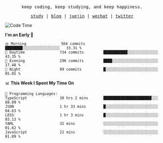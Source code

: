 <p align="center">
  <samp>
    <span>keep coding, keep studying, and keep happiness.</span>
  </samp>
</p>

<p align="center">
  <samp>
    <a href="https://github.com/ouduidui/fe-study">study</a> |
    <a href="https://deweyou.me">blog</a>  |
    <a href="https://juejin.cn/user/4309700183594366">juejin</a> |
    <a href="https://user-images.githubusercontent.com/54696834/165071004-6509e3f2-90c3-448c-9d92-3da42b0c2021.jpeg">wechat</a> |
    <a href="https://twitter.com/ouduidui">twitter</a>
  </samp>
</p>

<!--START_SECTION:waka-->
![Code Time](http://img.shields.io/badge/Code%20Time-2%2C565%20hrs%208%20mins-blue)

**I'm an Early 🐤** 

```text
🌞 Morning                564 commits         ████████░░░░░░░░░░░░░░░░░   33.31 % 
🌆 Daytime                734 commits         ███████████░░░░░░░░░░░░░░   43.35 % 
🌃 Evening                296 commits         ████░░░░░░░░░░░░░░░░░░░░░   17.48 % 
🌙 Night                  99 commits          █░░░░░░░░░░░░░░░░░░░░░░░░   05.85 % 
```


📊 **This Week I Spent My Time On** 

```text
💬 Programming Languages: 
TypeScript               30 hrs 2 mins       ██████████████████████░░░   88.89 % 
JSON                     1 hr 33 mins        █░░░░░░░░░░░░░░░░░░░░░░░░   04.63 % 
LESS                     1 hr 3 mins         █░░░░░░░░░░░░░░░░░░░░░░░░   03.13 % 
YAML                     32 mins             ░░░░░░░░░░░░░░░░░░░░░░░░░   01.62 % 
JavaScript               22 mins             ░░░░░░░░░░░░░░░░░░░░░░░░░   01.09 % 
```


<!--END_SECTION:waka-->
